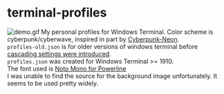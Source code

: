 # terminal-profiles
![demo.gif](./demo.gif)
My personal profiles for Windows Terminal. Color scheme is cyberpunk/cyberwave, inspired in part by [Cyberpunk-Neon](https://github.com/Roboron3042/Cyberpunk-Neon).  
`profiles-old.json` is for older versions of windows terminal before [cascading settings were introduced](https://devblogs.microsoft.com/commandline/windows-terminal-preview-1910-release/).  
`profiles.json` was created for Windows Terminal >= 1910.  
The font used is [Noto Mono for Powerline](https://github.com/powerline/fonts/blob/master/NotoMono/Noto%20Mono%20for%20Powerline.ttf)  
I was unable to find the source for the background image unfortunately. It seems to be used pretty widely.